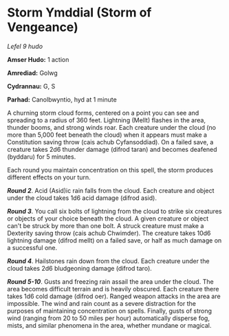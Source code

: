 # Storm Ymddial (Storm of Vengeance)

*Lefel 9 hudo*

**Amser Hudo:** 1 action

**Amrediad:** Golwg

**Cydrannau:** G, S

**Parhad:** Canolbwyntio, hyd at 1 minute

A churning storm cloud forms, centered on a point you can see and spreading to a radius of 360 feet. Lightning (Mellt) flashes in the area, thunder booms, and strong winds roar. Each creature under the cloud (no more than 5,000 feet beneath the cloud) when it appears must make a Constitution saving throw (cais achub Cyfansoddiad). On a failed save, a creature takes 2d6 thunder damage (difrod taran) and becomes deafened (byddaru) for 5 minutes.

Each round you maintain concentration on this spell, the storm produces different effects on your turn.

***Round 2***. Acid (Asid)ic rain falls from the cloud. Each creature and object under the cloud takes 1d6 acid damage (difrod asid).

***Round 3***. You call six bolts of lightning from the cloud to strike six creatures or objects of your choice beneath the cloud. A given creature or object can't be struck by more than one bolt. A struck creature must make a Dexterity saving throw (cais achub Chwimder). The creature takes 10d6 lightning damage (difrod mellt) on a failed save, or half as much damage on a successful one.

***Round 4***. Hailstones rain down from the cloud. Each creature under the cloud takes 2d6 bludgeoning damage (difrod taro).

***Round 5-10***. Gusts and freezing rain assail the area under the cloud. The area becomes difficult terrain and is heavily obscured. Each creature there takes 1d6 cold damage (difrod oer). Ranged weapon attacks in the area are impossible. The wind and rain count as a severe distraction for the purposes of maintaining concentration on spells. Finally, gusts of strong wind (ranging from 20 to 50 miles per hour) automatically disperse fog, mists, and similar phenomena in the area, whether mundane or magical.